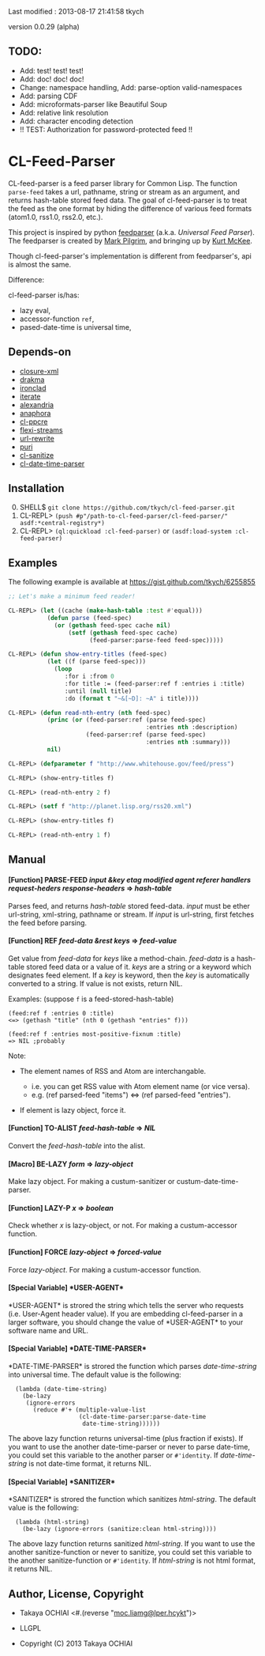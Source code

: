 Last modified : 2013-08-17 21:41:58 tkych

version 0.0.29 (alpha)



TODO:
-----

 - Add: test! test! test!
 - Add: doc! doc! doc!
 - Change: namespace handling, Add: parse-option valid-namespaces
 - Add: parsing CDF
 - Add: microformats-parser like Beautiful Soup
 - Add: relative link resolution
 - Add: character encoding detection
 - !! TEST: Authorization for password-protected feed !!


CL-Feed-Parser
==============

CL-feed-parser is a feed parser library for Common Lisp.  The function
`parse-feed` takes a url, pathname, string or stream as an argument,
and returns hash-table stored feed data.  The goal of cl-feed-parser
is to treat the feed as the one format by hiding the difference of
various feed formats (atom1.0, rss1.0, rss2.0, etc.).

This project is inspired by python [feedparser][feedparser webpage]
(a.k.a. *Universal Feed Parser*).  The feedparser is created by
[Mark Pilgrim][Mark Pilgrim webpage], and bringing up by
[Kurt McKee][Kurt McKee webpage].

Though cl-feed-parser's implementation is different from feedparser's,
api is almost the same.


Difference:

cl-feed-parser is/has:

 * lazy eval,
 * accessor-function `ref`,
 * pased-date-time is universal time,


[feedparser webpage]: https://code.google.com/p/feedparser/
[Mark Pilgrim webpage]: http://en.wikipedia.org/wiki/Mark_Pilgrim_(software_developer)
[Kurt McKee webpage]: https://github.com/kurtmckee/feedparser


Depends-on
----------

 * [closure-xml](http://common-lisp.net/project/cxml/)
 * [drakma](http://weitz.de/drakma/)
 * [ironclad](http://method-combination.net/lisp/ironclad/)
 * [iterate](http://common-lisp.net/project/iterate/)
 * [alexandria](http://common-lisp.net/project/alexandria/)
 * [anaphora](http://common-lisp.net/project/anaphora/)
 * [cl-ppcre](http://weitz.de/cl-ppcre/)
 * [flexi-streams](http://weitz.de/flexi-streams/)
 * [url-rewrite](http://weitz.de/url-rewrite/)
 * [puri](http://www.cliki.net/PURI)
 * [cl-sanitize](https://github.com/archimag/cl-sanitize)
 * [cl-date-time-parser](https://github.com/tkych/cl-date-time-parser)


Installation
------------

 0. SHELL$   `git clone https://github.com/tkych/cl-feed-parser.git`
 1. CL-REPL> `(push #p"/path-to-cl-feed-parser/cl-feed-parser/" asdf:*central-registry*)`
 2. CL-REPL> `(ql:quickload :cl-feed-parser)` or `(asdf:load-system :cl-feed-parser)`


Examples
--------

The following example is available at https://gist.github.com/tkych/6255855

```lisp
;; Let's make a minimum feed reader!

CL-REPL> (let ((cache (make-hash-table :test #'equal)))
           (defun parse (feed-spec)
             (or (gethash feed-spec cache nil)
                 (setf (gethash feed-spec cache)
                       (feed-parser:parse-feed feed-spec)))))

CL-REPL> (defun show-entry-titles (feed-spec)
           (let ((f (parse feed-spec)))
             (loop
                :for i :from 0
                :for title := (feed-parser:ref f :entries i :title)
                :until (null title)
                :do (format t "~&[~D]: ~A" i title))))

CL-REPL> (defun read-nth-entry (nth feed-spec)
           (princ (or (feed-parser:ref (parse feed-spec)
                                       :entries nth :description)
                      (feed-parser:ref (parse feed-spec)
                                       :entries nth :summary)))
           nil)

CL-REPL> (defparameter f "http://www.whitehouse.gov/feed/press")

CL-REPL> (show-entry-titles f)

CL-REPL> (read-nth-entry 2 f)

CL-REPL> (setf f "http://planet.lisp.org/rss20.xml")

CL-REPL> (show-entry-titles f)

CL-REPL> (read-nth-entry 1 f)
```



Manual
------

#### [Function] PARSE-FEED _input_ _&key_ _etag_ _modified_ _agent_ _referer_ _handlers_ _request-heders_ _response-headers_ => _hash-table_

Parses feed, and returns _hash-table_ stored feed-data.
_input_ must be ether url-string, xml-string, pathname or stream.
If _input_ is url-string, first fetches the feed before parsing.


#### [Function] REF _feed-data_ _&rest_ _keys_ => _feed-value_

Get value from _feed-data_ for _keys_ like a method-chain.
_feed-data_ is a hash-table stored feed data or a value of it.
_keys_ are a string or a keyword which designates feed element.
If a _key_ is keyword, then the _key_ is automatically converted to a string.
If value is not exists, return NIL.


Examples: (suppose `f` is a feed-stored-hash-table)

    (feed:ref f :entries 0 :title)
    <=> (gethash "title" (nth 0 (gethash "entries" f)))
    
    (feed:ref f :entries most-positive-fixnum :title)
    => NIL ;probably


Note:

 * The element names of RSS and Atom are interchangable.
   * i.e. you can get RSS value with Atom element name (or vice versa).
   * e.g. (ref parsed-feed \"items\") <=> (ref parsed-feed \"entries\").

 * If element is lazy object, force it.
 

#### [Function] TO-ALIST _feed-hash-table_ => _NIL_

Convert the _feed-hash-table_ into the alist.


#### [Macro] BE-LAZY _form_  => _lazy-object_

Make lazy object. For making a custum-sanitizer or
custum-date-time-parser.


#### [Function] LAZY-P _x_ => _boolean_

Check whether _x_ is lazy-object, or not. For making a custum-accessor
function.


#### [Function] FORCE _lazy-object_ => _forced-value_

Force _lazy-object_. For making a custum-accessor function.


#### [Special Variable] \*USER-AGENT\*

\*USER-AGENT\* is strored the string which tells the server who
requests (i.e. User-Agent header value). If you are embedding
cl-feed-parser in a larger software, you should change the value of
\*USER-AGENT\* to your software name and URL.


#### [Special Variable] \*DATE-TIME-PARSER\*

\*DATE-TIME-PARSER\* is strored the function which parses _date-time-string_
into universal time. The default value is the following:

      (lambda (date-time-string)
        (be-lazy
         (ignore-errors
           (reduce #'+ (multiple-value-list
                        (cl-date-time-parser:parse-date-time
                         date-time-string))))))

The above lazy function returns universal-time (plus fraction if
exists). If you want to use the another date-time-parser or never to
parse date-time, you could set this variable to the another parser or
`#'identity`. If _date-time-string_ is not date-time format, it returns
NIL.


#### [Special Variable] \*SANITIZER\*

\*SANITIZER\* is strored the function which sanitizes _html-string_.
The default value is the following:

      (lambda (html-string)
        (be-lazy (ignore-errors (sanitize:clean html-string))))

The above lazy function returns sanitized _html-string_.  If you want
to use the another sanitize-function or never to sanitize, you could
set this variable to the another sanitize-function or `#'identity`.  If
_html-string_ is not html format, it returns NIL.


Author, License, Copyright
--------------------------

 - Takaya OCHIAI  <#.(reverse "moc.liamg@lper.hcykt")>

 - LLGPL

 - Copyright (C) 2013 Takaya OCHIAI
